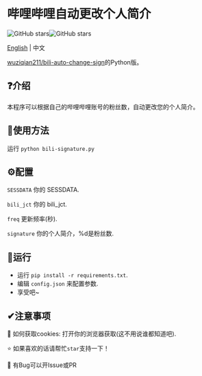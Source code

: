 # 哔哩哔哩自动更改个人简介

![GitHub stars](https://img.shields.io/github/stars/ThebestkillerTBK/bili-signature?style=flat)![GitHub stars](https://img.shields.io/github/forks/ThebestkillerTBK/bili-signature?style=flat)

[English](README.md) | 中文

[wuziqian211/bili-auto-change-sign](https://github.com/wuziqian211/bili-auto-change-sign)的Python版。

## ❓介绍

本程序可以根据自己的哔哩哔哩账号的粉丝数，自动更改您的个人简介。

## 🚀使用方法

运行 ``python bili-signature.py``

## ⚙配置

``SESSDATA`` 你的 SESSDATA.

``bili_jct`` 你的 bili_jct.

``freq`` 更新频率(秒).

``signature`` 你的个人简介，%d是粉丝数.

## 🚗运行

* 运行 ``pip install -r requirements.txt``.
* 编辑 ``config.json`` 来配置参数.
* 享受吧~

## ✔注意事项

🍪 如何获取cookies: 打开你的浏览器获取(这不用说谁都知道吧).

⭐ 如果喜欢的话请帮忙`star`支持一下！

🐛 有Bug可以开Issue或PR
